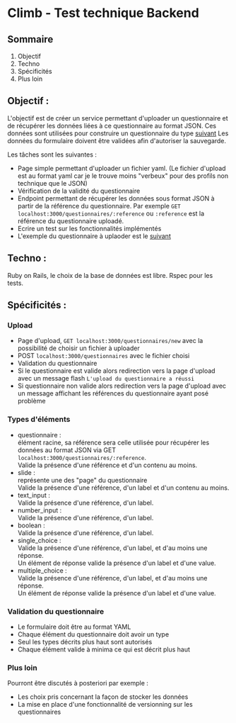 # Climb - Test technique Backend
## Sommaire
1. Objectif
2. Techno
3. Spécificités
4. Plus loin

## Objectif :
L'objectif est de créer un service permettant d'uploader un questionnaire et de récupérer les données liées à ce questionnaire au format JSON.
Ces données sont utilisées pour construire un questionnaire du type [suivant](https://www.weareclimb.fr/analyse-defiscalisation)
Les données du formulaire doivent être validées afin d'autoriser la sauvegarde.

Les tâches sont les suivantes :

* Page simple permettant d'uploader un fichier yaml. (Le fichier d'upload est au format yaml car je le trouve moins "verbeux" pour des profils non technique que le JSON)
* Vérification de la validité du questionnaire
* Endpoint permettant de récupérer les données sous format JSON à partir de la référence du questionnaire. Par exemple `GET localhost:3000/questionnaires/:reference` ou `:reference` est la référence du questionnaire uploadé.
* Ecrire un test sur les fonctionnalités implémentés
* L'exemple du questionnaire à uplaoder est le [suivant](https://github.com/tacotax/test-technique-backend/blob/master/questionnaire.yml)

## Techno :
Ruby on Rails, le choix de la base de données est libre.
Rspec pour les tests.

## Spécificités :
### Upload
* Page d'upload, `GET localhost:3000/questionnaires/new` avec la possibilité de choisir un fichier à uploader
* POST `localhost:3000/questionnaires` avec le fichier choisi
* Validation du questionnaire
* Si le questionnaire est valide alors redirection vers la page d'upload avec un message flash `L'upload du questionnaire a réussi`
* Si questionnaire non valide alors redirection vers la page d'upload avec un message affichant les références du questionnaire ayant posé problème

### Types d'éléments
* questionnaire :  
  élément racine, sa référence sera celle utilisée pour récupérer les données au format JSON via GET `localhost:3000/questionnaires/:reference`.  
  Valide la présence d'une référence et d'un contenu au moins.
* slide :  
  représente une des "page" du questionnaire  
  Valide la présence d'une référence, d'un label et d'un contenu au moins.
* text_input :  
  Valide la présence d'une référence, d'un label.
* number_input :  
  Valide la présence d'une référence, d'un label.
* boolean :  
  Valide la présence d'une référence, d'un label.
* single_choice :  
  Valide la présence d'une référence, d'un label, et d'au moins une réponse.  
  Un élément de réponse valide la présence d'un label et d'une value.
* multiple_choice :  
  Valide la présence d'une référence, d'un label, et d'au moins une réponse.  
  Un élément de réponse valide la présence d'un label et d'une value.

### Validation du questionnaire
* Le formulaire doit être au format YAML
* Chaque élément du questionnaire doit avoir un type
* Seul les types décrits plus haut sont autorisés
* Chaque élément valide à minima ce qui est décrit plus haut

### Plus loin
Pourront être discutés à posteriori par exemple :
* Les choix pris concernant la façon de stocker les données
* La mise en place d'une fonctionnalité de versionning sur les questionnaires

